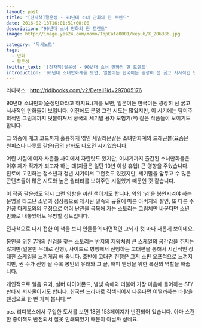 ```yaml
---
layout: post
title: "[전자책]팔운성 - 90년대 소녀 만화의 한 트렌드"
date: 2016-02-13T16:01:51+00:00
description: "90년대 소녀 만화의 한 트렌드"
image: http://image.yes24.com/momo/TopCate0001/kepub/X_206386.jpg

category: '독서노트'  
tags: 
  - 만화
  - 팔운성
twitter_text: '[전자책]팔운성 - 90년대 소녀 만화의 한 트렌드'
introduction: '90년대 소녀만화계를 보면, 일본이든 한국이든 굉장히 선 굵고 서사적인 만화들이 보입니다. 이전에도 분명 그런 시도는 많았지만, 이 시기에는 탐미주의적인 그림체까지 덧붙여져서 궁국의 세기말 용자 모험기같은 작품들이 보이기도 합니다.'
---
```


리디북스 : <http://ridibooks.com/v2/Detail?id=297005176>

90년대 소녀만화(순정만화라고 하지요.)계를 보면, 일본이든 한국이든 굉장히 선 굵고 서사적인 만화들이 보입니다. 이전에도 분명 그런 시도는 많았지만, 이 시기에는 탐미주의적인 그림체까지 덧붙여져서 궁국의 세기말 용자 모험기(&#174;) 같은 작품들이 보이기도 합니다.

그 와중에 개그 코드까지 훌륭하게 엮인 세일러문같은 소녀만화계의 드래곤볼(요즘은 원피스나 나루토 같은)급의 만화도 나오던 시기였습니다.

어린 시절에 여자 사촌들 사이에서 자란탓도 있지만, 이시기까지 출간된 소녀만화들은 이후 제가 작가가 되고자 하는 데(지금은 일단 10년 이상 휴업) 큰 영향을 주었습니다. 진로에 고민하는 청소년과 청년 시기여서 그런것도 있겠지만, 세기말을 앞두고 수 많은 콘텐츠들이 많은 시도와 높은 퀄러티를 보여주던 시절었기 때문인 것 같습니다.

이 작품 팔운성도 역시 그런 영향을 끼친 책이기도 합니다. 악의 &#8216;념&#8217;을 봉인시켜야 하는 운명을 타고난 소년과 성장통으로 제시된 일족의 규율에 따른 아버지의 살인, 또 다른 주인공 다케오와의 우정으로 여러 난관을 극복해 가는 스토리는 그림체만 바꾼다면 소년 만화로 내놓았어도 무방할 정도입니다.

전자책으로 다시 접한 이 책을 보니 인물들의 내면적인 고뇌가 컷 마다 새롭게 보이네요. 

봉인을 위한 7개의 신검을 찾는 스토리는 반지의 제왕처럼 큰 스케일의 공간감을 주지는 않지만(일본만 무대로 진행), 사이드로 병행해서 진행하는 고대편을 통해서 시간적인 장대한 스케일을 느끼게끔 해 줍니다. 초반에 고대편 진행은 그저 스핀 오프적으로 느껴지지만, 권 수가 진행 될 수록 봉인의 유래와 그 끝, 해피 엔딩을 위한 복선의 역할을 해줍니다.

개인적으로 얼음 요괴, 실버 다이아몬드, 별빛 속에와 더불어 가장 마음에 들어하는 SF/판타지 서사물이기도 합니다. 한국판 드라마로 각색되어서 나온다면 어떨까하는 바람을 팬심으로 한 번 가져 봅니다.^^

p.s. 리디북스에서 구입한 도서를 보면 18권 153페이지가 반전되어 있습니다. 아마 스캔한 종이책도 반전되서 잘못 인쇄되었기 때문이 아닐까 싶네요.